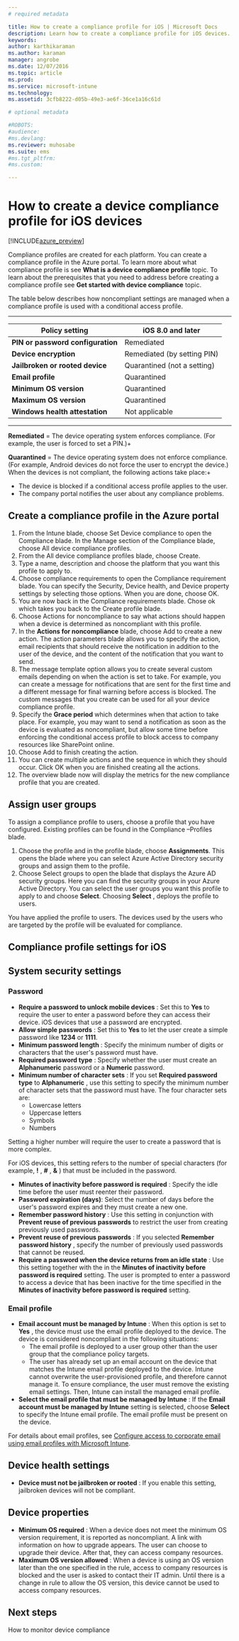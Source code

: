 ```yaml
---
# required metadata

title: How to create a compliance profile for iOS | Microsoft Docs
description: Learn how to create a compliance profile for iOS devices.
keywords:
author: karthikaraman
ms.author: karaman
manager: angrobe
ms.date: 12/07/2016
ms.topic: article
ms.prod:
ms.service: microsoft-intune
ms.technology:
ms.assetid: 3cfb8222-d05b-49e3-ae6f-36ce1a16c61d

# optional metadata

#ROBOTS:
#audience:
#ms.devlang:
ms.reviewer: muhosabe
ms.suite: ems
#ms.tgt_pltfrm:
#ms.custom:

---
```


# How to create a device compliance profile for iOS devices


[!INCLUDE[azure_preview](../includes/azure_preview.md)]

Compliance profiles are created for each platform.  You can create a compliance profile in the Azure portal. To learn more about what compliance profile is see **What is a device compliance profile** topic. To learn about the prerequisites that you need to address before creating a compliance profile see **Get started with device compliance** topic.

The table below describes how noncompliant settings are managed when a compliance profile is used with a conditional access profile.

-------------------------------


| **Policy setting** | **iOS 8.0 and later** |   
| --- | --- |
| **PIN or password configuration** | Remediated |   
| **Device encryption** | Remediated (by setting PIN) |
| **Jailbroken or rooted device** | Quarantined (not a setting)
| **Email profile** | Quarantined |
|**Minimum OS version** | Quarantined |
| **Maximum OS version** | Quarantined |  
| **Windows health attestation** | Not applicable |  
----------------------------


**Remediated** = The device operating system enforces compliance. (For example, the user is forced to set a PIN.)+

**Quarantined** = The device operating system does not enforce compliance. (For example, Android devices do not force the user to encrypt the device.) When the devices is not compliant, the following actions take place:+

- The device is blocked if a conditional access profile applies to the user.
- The company portal notifies the user about any compliance problems.

## Create a compliance profile in the Azure portal

1. From the Intune blade, choose Set Device compliance to open the Compliance blade. In the Manage section of the Compliance blade, choose All device compliance profiles.
2. From the All device compliance profiles blade, choose Create.
3. Type a name, description and choose the platform that you want this profile to apply to.
4. Choose compliance requirements to open the Compliance requirement blade.  You can specify the Security, Device health, and Device property settings by selecting those options. When you are done, choose OK.
5. You are now back in the Compliance requirements blade. Chose ok which takes you back to the Create profile blade.
6. Choose Actions for noncompliance to say what actions should happen when a device is determined as noncompliant with this profile.
7. In the **Actions for noncompliance** blade, choose Add to create a new action.  The action parameters blade allows you to specify the action, email recipients that should receive the notification in addition to the user of the device, and the content of the notification that you want to send.
8. The message template option allows you to create several custom emails depending on when the action is set to take. For example, you can create a message for notifications that are sent for the first time and a different message for final warning before access is blocked. The custom messages that you create can be used for all your device compliance profile.
9. Specify the **Grace period** which determines when that action to take place.  For example, you may want to send a notification as soon as the device is evaluated as noncompliant, but allow some time before enforcing the conditional access profile to block access to company resources like SharePoint online.
10. Choose Add to finish creating the action.
11. You can create multiple actions and the sequence in which they should occur. Click OK when you are finished creating all the actions.
12. The overview blade now will display the metrics for the new compliance profile that you are created.

## Assign user groups

To assign a compliance profile to users, choose a profile that you have configured. Existing profiles can be found in the Compliance –Profiles blade.

1. Choose the profile and in the profile blade, choose **Assignments**. This opens the blade where you can select Azure Active Directory security groups and assign them to the profile.
2. Choose Select groups to open the blade that displays the Azure AD security groups. Here you can find the security groups in your Azure Active Directory.  You can select the user groups you want this profile to apply to and choose **Select**. Choosing **Select** , deploys the profile to users.

You have applied the profile to users.  The devices used by the users who are targeted by the profile will be evaluated for compliance.

## Compliance profile settings for iOS

## System security settings

### Password

- **Require a password to unlock mobile devices** : Set this to **Yes** to require the user to enter a password before they can access their device. iOS devices that use a password are encrypted.
- **Allow simple passwords** : Set this to **Yes** to let the user create a simple password like **1234** or **1111**.
- **Minimum password length** : Specify the minimum number of digits or characters that the user&#39;s password must have.
- **Required password type** : Specify whether the user must create an **Alphanumeric** password or a **Numeric** password.
- **Minimum number of character sets** : If you set **Required password type** to **Alphanumeric** , use this setting to specify the minimum number of character sets that the password must have. The four character sets are:
  - Lowercase letters
  - Uppercase letters
  - Symbols
  - Numbers

Setting a higher number will require the user to create a password that is more complex.

For iOS devices, this setting refers to the number of special characters (for example, **!** , **#** , **&amp;** ) that must be included in the password.

- **Minutes of inactivity before password is required** : Specify the idle time before the user must reenter their password.
- **Password expiration (days)**: Select the number of days before the user&#39;s password expires and they must create a new one.
- **Remember password history** : Use this setting in conjunction with **Prevent reuse of previous passwords** to restrict the user from creating previously used passwords.
- **Prevent reuse of previous passwords** : If you selected **Remember password history** , specify the number of previously used passwords that cannot be reused.
- **Require a password when the device returns from an idle state** : Use this setting together with the in the **Minutes of inactivity before password is required** setting. The user is prompted to enter a password to access a device that has been inactive for the time specified in the **Minutes of inactivity before password is required** setting.

### Email profile

- **Email account must be managed by Intune** : When this option is set to **Yes** , the device must use the email profile deployed to the device. The device is considered noncompliant in the following situations:
  - The email profile is deployed to a user group other than the user group that the compliance policy targets.
  - The user has already set up an email account on the device that matches the Intune email profile deployed to the device. Intune cannot overwrite the user-provisioned profile, and therefore cannot manage it. To ensure compliance, the user must remove the existing email settings. Then, Intune can install the managed email profile.
- **Select the email profile that must be managed by Intune** : If the **Email account must be managed by Intune** setting is selected, choose **Select** to specify the Intune email profile. The email profile must be present on the device.

For details about email profiles, see [Configure access to corporate email using email profiles with Microsoft Intune](https://docs.microsoft.com/en-us/intune/deploy-use/configure-access-to-corporate-email-using-email-profiles-with-microsoft-intune).

## Device health settings

- **Device must not be jailbroken or rooted** : If you enable this setting, jailbroken devices will not be compliant.

## Device properties

- **Minimum OS required** : When a device does not meet the minimum OS version requirement, it is reported as noncompliant. A link with information on how to upgrade appears. The user can choose to upgrade their device. After that, they can access company resources.
- **Maximum OS version allowed** : When a device is using an OS version later than the one specified in the rule, access to company resources is blocked and the user is asked to contact their IT admin. Until there is a change in rule to allow the OS version, this device cannot be used to access company resources.

## Next steps

How to monitor device compliance
